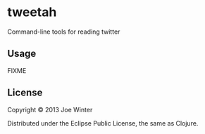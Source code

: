 # tweetah

Command-line tools for reading twitter

## Usage

FIXME

## License

Copyright © 2013 Joe Winter

Distributed under the Eclipse Public License, the same as Clojure.
